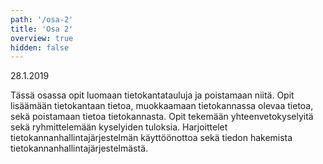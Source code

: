 ```yaml
---
path: '/osa-2'
title: 'Osa 2'
overview: true
hidden: false
---
```


<deadline>28.1.2019</deadline>

Tässä osassa opit luomaan tietokantatauluja ja poistamaan niitä. Opit lisäämään tietokantaan tietoa, muokkaamaan tietokannassa olevaa tietoa, sekä poistamaan tietoa tietokannasta. Opit tekemään yhteenvetokyselyitä sekä ryhmittelemään kyselyiden tuloksia. Harjoittelet tietokannanhallintajärjestelmän käyttöönottoa sekä tiedon hakemista tietokannanhallintajärjestelmästä.


<please-login></please-login>

<pages-in-this-section></pages-in-this-section>

